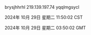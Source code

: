 brysjhhrhl 219.139.197.74 yqqlmgsycl

2024年 10月 29日 星期二 11:50:02 CST

2024年 10月 29日 星期二 03:50:02 GMT
